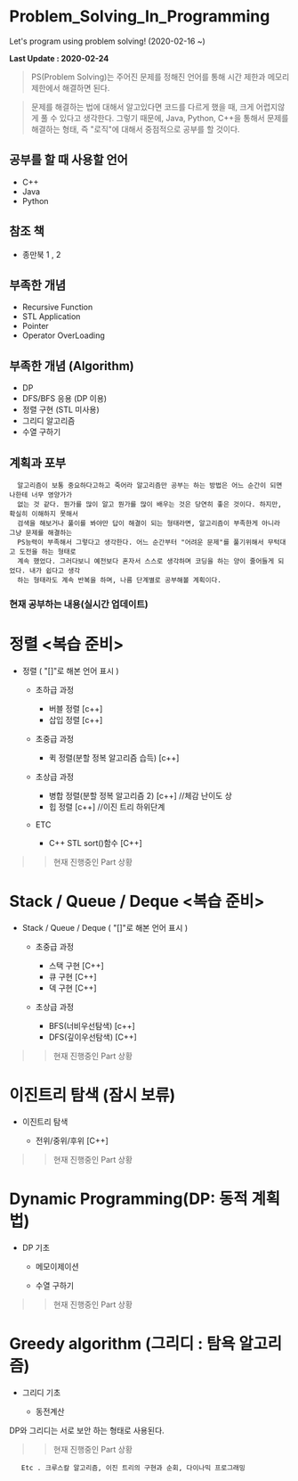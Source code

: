 # Problem_Solving_In_Programming
Let's program using problem solving! (2020-02-16  ~)

**Last Update : 2020-02-24**

> PS(Problem Solving)는 주어진 문제를 정해진 언어를 통해 시간 제한과 메모리 제한에서 해결하면 된다.

> 문제를 해결하는 법에 대해서 알고있다면 코드를 다르게 했을 때, 크게 어렵지않게 풀 수 있다고 생각한다. 
그렇기 때문에, Java, Python, C++을 통해서 문제를 해결하는 형태,  즉 "로직"에 대해서 중점적으로 공부를 할 것이다.


## 공부를 할 때 사용할 언어
* C++
* Java
* Python

## 참조 책 
* 종만북 1 , 2

## 부족한 개념

* Recursive Function
* STL Application
* Pointer
* Operator OverLoading

## 부족한 개념 (Algorithm)

* DP
* DFS/BFS 응용 (DP 이용)
* 정렬 구현 (STL 미사용)
* 그리디 알고리즘
* 수열 구하기

## 계획과 포부

      알고리즘이 보통 중요하다고하고 죽어라 알고리즘만 공부는 하는 방법은 어느 순간이 되면 나한테 너무 영양가가
      없는 것 같다. 뭔가를 많이 알고 뭔가를 많이 배우는 것은 당연히 좋은 것이다. 하지만, 확실히 이해하지 못해서
      검색을 해보거나 풀이를 봐야만 답이 해결이 되는 형태라면, 알고리즘이 부족한게 아니라 그냥 문제를 해결하는
      PS능력이 부족해서 그렇다고 생각한다. 어느 순간부터 "어려운 문제"를 풀기위해서 무턱대고 도전을 하는 형태로 
      계속 했었다. 그러다보니 예전보다 혼자서 스스로 생각하며 코딩을 하는 양이 줄어들게 되었다. 내가 쉽다고 생각
      하는 형태라도 계속 반복을 하며, 나름 단계별로 공부해볼 계획이다.
      
### 현재 공부하는 내용(실시간 업데이트)

# 정렬 <복습 준비>

+ 정렬 ( "[]"로 해본 언어 표시 )
     + 초하급 과정
      
          + 버블 정렬 [c++]
          + 삽입 정렬 [c++]
     + 초중급 과정
      
          + 퀵 정렬(분할 정복 알고리즘 습득) [c++]
     + 초상급 과정
      
          + 병합 정렬(분할 정복 알고리즘 2) [c++] //체감 난이도 상
          + 힙 정렬 [c++] //이진 트리 하위단계 
     + ETC
          
          + C++ STL sort()함수 [C++]
       
 >> 현재 진행중인 Part 상황
 
 # Stack / Queue / Deque <복습 준비>

+ Stack / Queue / Deque ( "[]"로 해본 언어 표시 )
     + 초중급 과정
      
          + 스택 구현 [C++]
          + 큐 구현 [C++]
          + 덱 구현 [C++]
          
     + 초상급 과정
      
          + BFS(너비우선탐색) [c++]
          + DFS(깊이우선탐색) [C++]
       
 >> 현재 진행중인 Part 상황
 
 # 이진트리 탐색 (잠시 보류)
 
 + 이진트리 탐색
 
   + 전위/중위/후위 [C++]
      
   
 >> 현재 진행중인 Part 상황
 
 # Dynamic Programming(DP: 동적 계획법)
 
 + DP 기초
 
   + 메모이제이션
   
   + 수열 구하기
   
 >> 현재 진행중인 Part 상황
 

 # Greedy algorithm (그리디 : 탐욕 알고리즘)
 
 + 그리디 기초

   + 동전계산
   
   
DP와 그리디는 서로 보안 하는 형태로 사용된다.
   
 >> 현재 진행중인 Part 상황
 
       Etc . 크루스칼 알고리즘, 이진 트리의 구현과 순회, 다이나믹 프로그래밍 
 
 
